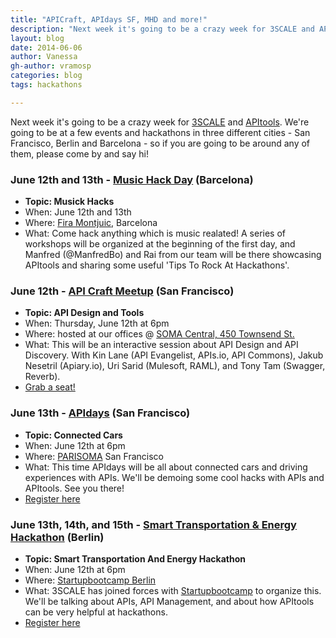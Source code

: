 ```yaml
---
title: "APICraft, APIdays SF, MHD and more!"
description: "Next week it's going to be a crazy week for 3SCALE and APItools. We're going to be at a few events and hackathons in three different cities - San Francisco, Berlin and Barcelona - so if you are going to be around any of them, please come by and say hi!"
layout: blog
date: 2014-06-06
author: Vanessa
gh-author: vramosp
categories: blog
tags: hackathons

---
```


Next week it's going to be a crazy week for [3SCALE](http://www.3scale.net/ '3SCALE') and [APItools](https://www.apitools.com 'APItools'). We're going to be at a few events and hackathons in three different cities - San Francisco, Berlin and Barcelona - so if you are going to be around any of them, please come by and say hi! 

### June 12th and 13th - [Music Hack Day](http://new.musichackday.org/2014/barcelona/ 'Music Hack Day Bcn') (Barcelona)

- **Topic: Musick Hacks**
- When: June 12th and 13th
- Where: [Fira Montjuic](http://sonar.es/en/2014/pg/how-to-get-there_313), Barcelona
- What: Come hack anything which is music realated! A series of workshops will be organized at the beginning of the first day, and Manfred (@ManfredBo) and Rai from our team will be there showcasing APItools and sharing some useful 'Tips To Rock At Hackathons'.

### June 12th - [API Craft Meetup](http://www.meetup.com/API-Craft-San-Francisco/events/185583452/ 'API Craft Meetup in San Francisco') (San Francisco)

- **Topic: API Design and Tools**
- When: Thursday, June 12th at 6pm
- Where: hosted at our offices @ [SOMA Central, 450 Townsend St.](https://www.google.com/maps/place/450+Townsend+St/@37.7746097,-122.3986019,17z/data=!3m1!4b1!4m2!3m1!1s0x808f7fd48963543d:0x267bf80d39da06b9 '3scale HQ')
- What: This will be an interactive session about API Design and API Discovery. With Kin Lane (API Evangelist, APIs.io, API Commons), Jakub Nesetril (Apiary.io), Uri Sarid (Mulesoft, RAML), and Tony Tam (Swagger, Reverb).
- [Grab a seat!](http://www.meetup.com/API-Craft-San-Francisco/events/185583452/)

### June 13th - [APIdays](http://sf.apidays.io/ 'APIdays SF') (San Francisco)

- **Topic: Connected Cars**
- When: June 12th at 6pm
- Where: [PARISOMA](https://www.google.com/maps/place/PARISOMA/@37.773566,-122.415899,17z/data=!3m1!4b1!4m2!3m1!1s0x8085809d840bc67d:0x861e1f0d4c6c83d2 'PARISOMA') San Francisco
- What: This time APIdays will be all about connected cars and driving experiences with APIs. We'll be demoing some cool hacks with APIs and APItools. See you there!
- [Register here](http://apidayssf2014.eventbrite.com/ 'Register for APIDays SF')


### June 13th, 14th, and 15th - [Smart Transportation & Energy Hackathon](https://www.eventbrite.com/e/smart-transportation-and-energy-hackathon-tickets-11620183281 'Smart Transportation & Energy Hackathon') (Berlin)

- **Topic: Smart Transportation And Energy Hackathon**
- When: June 12th at 6pm
- Where: [Startupbootcamp Berlin](https://www.google.com/maps/preview?q=Charlottenstra%C3%9Fe+2+Berlin+10969+Germany&hl=en 'Startupbootcamp Berlin')
- What: 3SCALE has joined forces with [Startupbootcamp](http://www.startupbootcamp.org/ 'Startupbootcamp') to organize this. 
We'll be talking about APIs, API Management, and about how APItools can be very helpful at hackathons.
- [Register here](https://www.eventbrite.com/e/smart-transportation-and-energy-hackathon-tickets-11620183281 'Register for Smart Transportation And Energy Hackathon')



